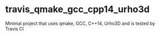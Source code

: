 # travis_qmake_gcc_cpp14_urho3d
Minimal project that uses qmake, GCC, C++14, Urho3D and is tested by Travis CI

